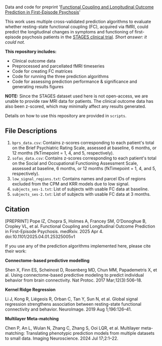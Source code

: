 Data and code for preprint '[Functional Coupling and Longitudinal Outcome Prediction in First-Episode Psychosis](https://www.medrxiv.org/content/10.1101/2025.04.01.25325005v1)'

This work uses multiple cross-validated prediction algorithms to evaluate whether resting-state functional coupling (FC), acquired via fMRI, could predict the longitudinal changes in symptoms and functioning of first-episode psychosis patients in the [STAGES clinical trial](https://academic.oup.com/schizbullopen/article/1/1/sgaa015/5810294). *Short answer: it could not.*

**This repository includes:**
- Clinical outcome data
- Preprocessed and parcellated fMRI timeseries
- Code for creating FC matrices
- Code for running the three prediction algorithms
- Code for assessing prediction performance & significance and generating results figures

**NOTE:** Since the STAGES dataset used here is not open-access, we are unable to provide raw MRI data for patients. The clinical outcome data has also been z-scored, which may minimally affect any results generated.

Details on how to use this repository are provided in `scripts`.

## File Descriptions
1. `bprs_data.csv`: Contains z-scores corresponding to each patient's total on the Brief Psychiatric Rating Scale, assessed at baseline, 6 months, or 12 months (fkTimepoint = 1, 4, and 5, respectively).
2. `sofas_data.csv`: Contains z-scores corresponding to each patient's total on the Social and Occupational Functioning Assessment Scale, assessed at baseline, 6 months, or 12 months (fkTimepoint = 1, 4, and 5, respectively).
3. `low_signal_regions.txt`: Contains names and parcel IDs of regions excluded from the CPM and KRR models due to low signal.
4. `subjects_ses-1.txt`: List of subjects with usable FC data at baseline.
5. `subjects_ses-2.txt`: List of subjects with usable FC data at 3 months.

## Citation
[PREPRINT] Pope IZ, Chopra S, Holmes A, Francey SM, O’Donoghue B, Cropley VL, et al. Functional Coupling and Longitudinal Outcome Prediction in First-Episode Psychosis. medRxiv. 2025 Apr 4. doi:10.1101/2025.04.01.25325005v1

If you use any of the prediction algorithms implemented here, please cite their work:

**Connectome-based predictive modelling**

Shen X, Finn ES, Scheinost D, Rosenberg MD, Chun MM, Papademetris X, et al. Using connectome-based predictive modeling to predict individual behavior from brain connectivity. Nat Protoc. 2017 Mar;12(3):506–18.

**Kernel Ridge Regression**

Li J, Kong R, Liégeois R, Orban C, Tan Y, Sun N, et al. Global signal regression strengthens association between resting-state functional connectivity and behavior. NeuroImage. 2019 Aug 1;196:126–41.

**Multilayer Meta-matching**

Chen P, An L, Wulan N, Zhang C, Zhang S, Ooi LQR, et al. Multilayer meta-matching: Translating phenotypic prediction models from multiple datasets to small data. Imaging Neuroscience. 2024 Jul 17;2:1–22.

